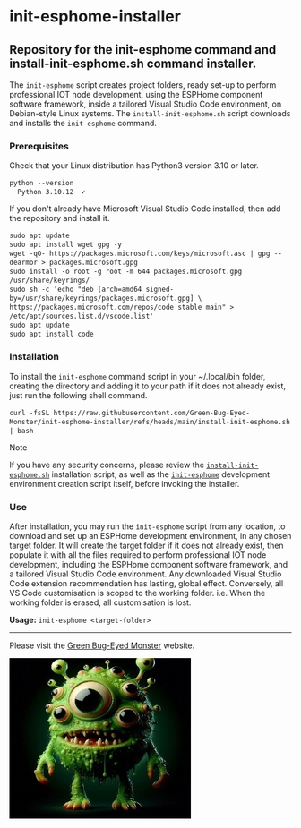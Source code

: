 # init-esphome-installer
## Repository for the init-esphome command and install-init-esphome.sh command installer.

The `init-esphome` script creates project folders, ready set-up to perform professional IOT node development, using the ESPHome component software framework, inside a tailored Visual Studio Code environment, on Debian-style Linux systems. The `install-init-esphome.sh` script downloads and installs the `init-esphome` command.

### Prerequisites

Check that your Linux distribution has Python3 version 3.10 or later.
```
python --version
  Python 3.10.12  ✓
```

If you don't already have Microsoft Visual Studio Code installed, then add the repository and install it.
```
sudo apt update
sudo apt install wget gpg -y
wget -qO- https://packages.microsoft.com/keys/microsoft.asc | gpg --dearmor > packages.microsoft.gpg
sudo install -o root -g root -m 644 packages.microsoft.gpg /usr/share/keyrings/
sudo sh -c 'echo "deb [arch=amd64 signed-by=/usr/share/keyrings/packages.microsoft.gpg] \
https://packages.microsoft.com/repos/code stable main" > /etc/apt/sources.list.d/vscode.list'
sudo apt update
sudo apt install code
```

### Installation


To install the `init-esphome` command script in your ~/.local/bin folder, creating the directory and adding it to your path if it does not already exist, just run the following shell command.
```
curl -fsSL https://raw.githubusercontent.com/Green-Bug-Eyed-Monster/init-esphome-installer/refs/heads/main/install-init-esphome.sh | bash
```
> [!NOTE]
> If you have any security concerns, please review the [`install-init-esphome.sh`](./install-init-esphome.sh) installation script, as well as the [`init-esphome`](./init-esphome) development environment creation script itself, before invoking the installer.

### Use
After installation, you may run the `init-esphome` script from any location, to download and set up an ESPHome development environment, in any chosen target folder. It will create the target folder if it does not already exist, then populate it with all the files required to perform professional IOT node development, including the ESPHome component software framework, and a tailored Visual Studio Code environment. Any downloaded Visual Studio Code extension recommendation has lasting, global effect. Conversely, all VS Code customisation is scoped to the working folder. i.e. When the working folder is erased, all customisation is lost.

**Usage:** `init-esphome <target-folder>`

---

Please visit the [Green Bug-Eyed Monster](https://green.bug-eyed.monster/) website.

![Picture of a Green Bug-Eyed Monster.](/images/GBEM.jpg)

